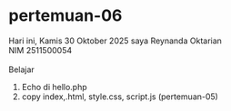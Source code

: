 # pertemuan-06

Hari ini, Kamis 30 Oktober 2025 
saya Reynanda Oktarian<br>
NIM 2511500054<br>
<br>
Belajar<br>
<ol>
<li>Echo di hello.php</li>
<li>copy index,.html, style.css, script.js (pertemuan-05)</li>
</ol>